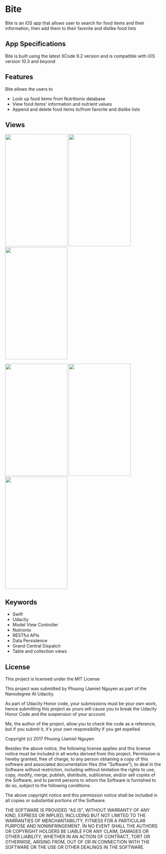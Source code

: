 # Bite
Bite is an iOS app that allows user to search for food items and their information, then add them to their favorite and dislike food lists

## App Specifications
Bite is built using the latest XCode 9.2 version and is compatible with iOS version 10.3 and beyond

## Features
Bite allows the users to
- Look up food items from Nutritionix database
- View food items' information and nutrient values
- Append and delete food items to/from favorite and dislike lists

## Views
<img src="https://user-images.githubusercontent.com/26151559/37421718-0aa0d6f8-2788-11e8-8902-83135cc57462.png" width="200" height="360"> <img src="https://user-images.githubusercontent.com/26151559/37421732-100b724c-2788-11e8-9488-59b59f92b9b9.png" width="200" height="360"> <img src="https://user-images.githubusercontent.com/26151559/37421763-12cfa430-2788-11e8-9b7b-ecbb5cd68954.png" width="200" height="360"> 

<img src="https://user-images.githubusercontent.com/26151559/37421799-15c350ec-2788-11e8-93a1-d485c152460f.png" width="200" height="360">  <img src="https://user-images.githubusercontent.com/26151559/37421821-17d210da-2788-11e8-8500-e525843a71a8.png" width="200" height="360"> <img src="https://user-images.githubusercontent.com/26151559/37421842-1b83d63c-2788-11e8-80dd-57ac4812b2ac.png" width="200" height="360"> 

 ## Keywords
- Swift
- Udacity
- Model View Controller
- Nutrionix
- RESTful APIs
- Data Persistence
- Grand Central Dispatch
- Table and collection views

 ## License
This project is licensed under the MIT License

This project was submitted by Phuong (Jamie) Nguyen as part of the Nanodegree At Udacity.

As part of Udacity Honor code, your submissions must be your own work, hence
submitting this project as yours will cause you to break the Udacity Honor Code
and the suspension of your account.

Me, the author of the project, allow you to check the code as a reference, but if
you submit it, it's your own responsibility if you get expelled.

Copyright (c) 2017 Phuong (Jamie) Nguyen

Besides the above notice, the following license applies and this license notice
must be included in all works derived from this project.
Permission is hereby granted, free of charge, to any person obtaining a copy
of this software and associated documentation files (the "Software"), to deal
in the Software without restriction, including without limitation the rights
to use, copy, modify, merge, publish, distribute, sublicense, and/or sell
copies of the Software, and to permit persons to whom the Software is
furnished to do so, subject to the following conditions:

The above copyright notice and this permission notice shall be included in all
copies or substantial portions of the Software.

THE SOFTWARE IS PROVIDED "AS IS", WITHOUT WARRANTY OF ANY KIND, EXPRESS OR
IMPLIED, INCLUDING BUT NOT LIMITED TO THE WARRANTIES OF MERCHANTABILITY,
FITNESS FOR A PARTICULAR PURPOSE AND NONINFRINGEMENT. IN NO EVENT SHALL THE
AUTHORS OR COPYRIGHT HOLDERS BE LIABLE FOR ANY CLAIM, DAMAGES OR OTHER
LIABILITY, WHETHER IN AN ACTION OF CONTRACT, TORT OR OTHERWISE, ARISING FROM,
OUT OF OR IN CONNECTION WITH THE SOFTWARE OR THE USE OR OTHER DEALINGS IN THE
SOFTWARE.
